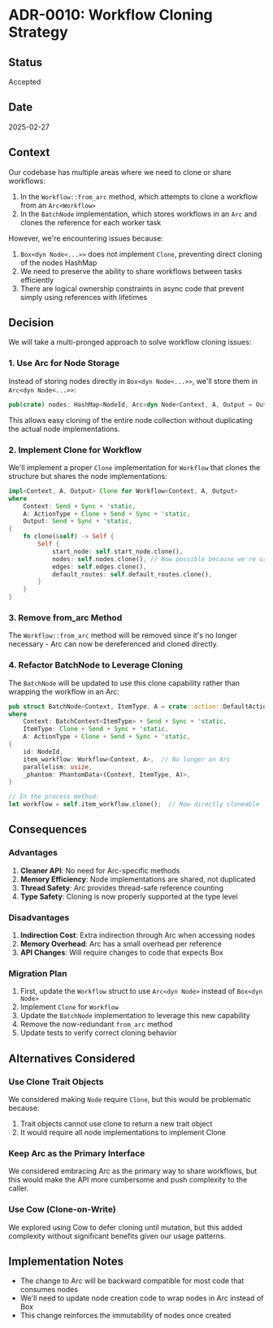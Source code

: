 # ADR-0010: Workflow Cloning Strategy

## Status

Accepted

## Date

2025-02-27

## Context

Our codebase has multiple areas where we need to clone or share workflows:

1. In the `Workflow::from_arc` method, which attempts to clone a workflow from an `Arc<Workflow>`
2. In the `BatchNode` implementation, which stores workflows in an `Arc` and clones the reference for each worker task

However, we're encountering issues because:

1. `Box<dyn Node<...>>` does not implement `Clone`, preventing direct cloning of the nodes HashMap
2. We need to preserve the ability to share workflows between tasks efficiently
3. There are logical ownership constraints in async code that prevent simply using references with lifetimes

## Decision

We will take a multi-pronged approach to solve workflow cloning issues:

### 1. Use Arc for Node Storage

Instead of storing nodes directly in `Box<dyn Node<...>>`, we'll store them in `Arc<dyn Node<...>>`:

```rust
pub(crate) nodes: HashMap<NodeId, Arc<dyn Node<Context, A, Output = Output>>>,
```

This allows easy cloning of the entire node collection without duplicating the actual node implementations.

### 2. Implement Clone for Workflow

We'll implement a proper `Clone` implementation for `Workflow` that clones the structure but shares the node implementations:

```rust
impl<Context, A, Output> Clone for Workflow<Context, A, Output>
where
    Context: Send + Sync + 'static,
    A: ActionType + Clone + Send + Sync + 'static,
    Output: Send + Sync + 'static,
{
    fn clone(&self) -> Self {
        Self {
            start_node: self.start_node.clone(),
            nodes: self.nodes.clone(), // Now possible because we're using Arc
            edges: self.edges.clone(),
            default_routes: self.default_routes.clone(),
        }
    }
}
```

### 3. Remove from_arc Method

The `Workflow::from_arc` method will be removed since it's no longer necessary - Arc<Workflow> can now be dereferenced and cloned directly.

### 4. Refactor BatchNode to Leverage Cloning

The `BatchNode` will be updated to use this clone capability rather than wrapping the workflow in an Arc:

```rust
pub struct BatchNode<Context, ItemType, A = crate::action::DefaultAction>
where
    Context: BatchContext<ItemType> + Send + Sync + 'static,
    ItemType: Clone + Send + Sync + 'static,
    A: ActionType + Clone + Send + Sync + 'static,
{
    id: NodeId,
    item_workflow: Workflow<Context, A>,  // No longer an Arc
    parallelism: usize,
    _phantom: PhantomData<(Context, ItemType, A)>,
}

// In the process method:
let workflow = self.item_workflow.clone();  // Now directly cloneable
```

## Consequences

### Advantages

1. **Cleaner API**: No need for Arc-specific methods
2. **Memory Efficiency**: Node implementations are shared, not duplicated
3. **Thread Safety**: Arc provides thread-safe reference counting
4. **Type Safety**: Cloning is now properly supported at the type level

### Disadvantages

1. **Indirection Cost**: Extra indirection through Arc when accessing nodes
2. **Memory Overhead**: Arc has a small overhead per reference
3. **API Changes**: Will require changes to code that expects Box<dyn Node>

### Migration Plan

1. First, update the `Workflow` struct to use `Arc<dyn Node>` instead of `Box<dyn Node>`
2. Implement `Clone` for `Workflow`
3. Update the `BatchNode` implementation to leverage this new capability
4. Remove the now-redundant `from_arc` method
5. Update tests to verify correct cloning behavior

## Alternatives Considered

### Use Clone Trait Objects

We considered making `Node` require `Clone`, but this would be problematic because:

1. Trait objects cannot use clone to return a new trait object
2. It would require all node implementations to implement Clone

### Keep Arc<Workflow> as the Primary Interface

We considered embracing Arc<Workflow> as the primary way to share workflows, but this would make the API more cumbersome and push complexity to the caller.

### Use Cow (Clone-on-Write)

We explored using Cow<Workflow> to defer cloning until mutation, but this added complexity without significant benefits given our usage patterns.

## Implementation Notes

- The change to Arc will be backward compatible for most code that consumes nodes
- We'll need to update node creation code to wrap nodes in Arc instead of Box
- This change reinforces the immutability of nodes once created

